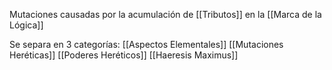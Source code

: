 Mutaciones causadas por la acumulación de [[Tributos]] en la [[Marca de la Lógica]]

Se separa en 3 categorías:
[[Aspectos Elementales]]
[[Mutaciones Heréticas]]
[[Poderes Heréticos]]
[[Haeresis Maximus]]
